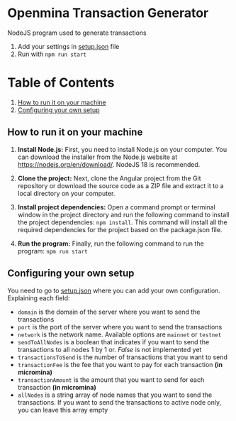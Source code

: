 # Openmina Transaction Generator
NodeJS program used to generate transactions


1. Add your settings in [setup.json](./setup.json) file
2. Run with `npm run start`


# Table of Contents
1. [How to run it on your machine](#how-to-run-it-on-your-machine)
2. [Configuring your own setup](#configuring-your-own-setup)

## How to run it on your machine

1. **Install Node.js:** First, you need to install Node.js on your computer. You can download the installer from the Node.js website at https://nodejs.org/en/download/. NodeJS 18 is recommended.

2. **Clone the project:** Next, clone the Angular project from the Git repository or download the source code as a ZIP file and extract it to a local directory on your computer.

3. **Install project dependencies:** Open a command prompt or terminal window in the project directory and run the following command to install the project dependencies:
   `npm install`.
   This command will install all the required dependencies for the project based on the package.json file.
5. **Run the program:** Finally, run the following command to run the program:
   `npm run start`

## Configuring your own setup

You need to go to [setup.json](./setup.json) where you can add your own configuration.
Explaining each field:
 - `domain` is the domain of the server where you want to send the transactions
 - `port` is the port of the server where you want to send the transactions
 - `network` is the network name. Available options are `mainnet` or `testnet`
 - `sendToAllNodes` is a boolean that indicates if you want to send the transactions to all nodes 1 by 1 or. _False_ is not implemented yet
 - `transactionsToSend` is the number of transactions that you want to send
 - `transactionFee` is the fee that you want to pay for each transaction **(in micromina)**
 - `transactionAmount` is the amount that you want to send for each transaction **(in micromina)**
 - `allNodes` is a string array of node names that you want to send the transactions. If you want to send the transactions to active node only, you can leave this array empty
